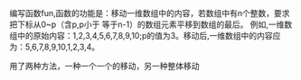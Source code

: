 编写函数fun,函数的功能是：移动一维数组中的内容，若数组中有n个整数，要求把下标从0~p（含p,p小于 等于n-1）的数组元素平移到数组的最后。
例如,一维数组中的原始内容：1,2,3,4,5,6,7,8,9,10;p的值为3。移动后,一维数组中的内容应为：5,6,7,8,9,10,1,2,3,4。

用了两种方法，一种一个一个的移动，另一种整体移动